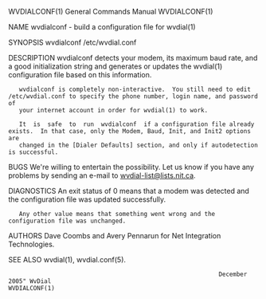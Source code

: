 WVDIALCONF(1)                                                 General Commands Manual                                                WVDIALCONF(1)

NAME
       wvdialconf - build a configuration file for wvdial(1)

SYNOPSIS
       wvdialconf /etc/wvdial.conf

DESCRIPTION
       wvdialconf detects your modem, its maximum baud rate, and a good initialization string and generates or updates the wvdial(1) configuration
       file based on this information.

       wvdialconf is completely non-interactive.  You still need to edit /etc/wvdial.conf to specify the phone number, login name, and password of
       your internet account in order for wvdial(1) to work.

       It  is  safe  to  run  wvdialconf  if a configuration file already exists.  In that case, only the Modem, Baud, Init, and Init2 options are
       changed in the [Dialer Defaults] section, and only if autodetection is successful.

BUGS
       We're willing to entertain the possibility.  Let us know if you have any problems by sending an e-mail to <wvdial-list@lists.nit.ca>.

DIAGNOSTICS
       An exit status of 0 means that a modem was detected and the configuration file was updated successfully.

       Any other value means that something went wrong and the configuration file was unchanged.

AUTHORS
       Dave Coombs and Avery Pennarun for Net Integration Technologies.

SEE ALSO
       wvdial(1), wvdial.conf(5).

                                                               December 2005" WvDial                                                 WVDIALCONF(1)
